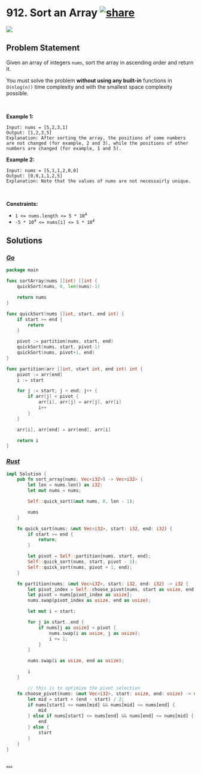 # 912. Sort an Array [![share]](https://leetcode.com/problems/sort-an-array/)

![][medium]

## Problem Statement

<p>Given an array of integers <code>nums</code>, sort the array in ascending order and return it.</p>
<p>You must solve the problem <strong>without using any built-in</strong> functions in <code>O(nlog(n))</code> time complexity and with the smallest space complexity possible.</p>
<p> </p>
<p><strong class="example">Example 1:</strong></p>

```
Input: nums = [5,2,3,1]
Output: [1,2,3,5]
Explanation: After sorting the array, the positions of some numbers are not changed (for example, 2 and 3), while the positions of other numbers are changed (for example, 1 and 5).
```

<p><strong class="example">Example 2:</strong></p>

```
Input: nums = [5,1,1,2,0,0]
Output: [0,0,1,1,2,5]
Explanation: Note that the values of nums are not necessairly unique.
```

<p> </p>
<p><strong>Constraints:</strong></p>
<ul>
<li><code>1 &lt;= nums.length &lt;= 5 * 10<sup>4</sup></code></li>
<li><code>-5 * 10<sup>4</sup> &lt;= nums[i] &lt;= 5 * 10<sup>4</sup></code></li>
</ul>

## Solutions

### [_Go_](sort_an_array.go)

```go [Go]
package main

func sortArray(nums []int) []int {
	quickSort(nums, 0, len(nums)-1)

	return nums
}

func quickSort(nums []int, start, end int) {
	if start >= end {
		return
	}

	pivot := partition(nums, start, end)
	quickSort(nums, start, pivot-1)
	quickSort(nums, pivot+1, end)
}

func partition(arr []int, start int, end int) int {
	pivot := arr[end]
	i := start

	for j := start; j < end; j++ {
		if arr[j] < pivot {
			arr[i], arr[j] = arr[j], arr[i]
			i++
		}
	}

	arr[i], arr[end] = arr[end], arr[i]

	return i
}

```

### [_Rust_](sort_an_array.rs)

```rs [Rust]
impl Solution {
    pub fn sort_array(nums: Vec<i32>) -> Vec<i32> {
        let len = nums.len() as i32;
        let mut nums = nums;

        Self::quick_sort(&mut nums, 0, len - 1);

        nums
    }

    fn quick_sort(nums: &mut Vec<i32>, start: i32, end: i32) {
        if start >= end {
            return;
        }

        let pivot = Self::partition(nums, start, end);
        Self::quick_sort(nums, start, pivot - 1);
        Self::quick_sort(nums, pivot + 1, end);
    }

    fn partition(nums: &mut Vec<i32>, start: i32, end: i32) -> i32 {
        let pivot_index = Self::choose_pivot(nums, start as usize, end as usize);
        let pivot = nums[pivot_index as usize];
        nums.swap(pivot_index as usize, end as usize);

        let mut i = start;

        for j in start..end {
            if nums[j as usize] < pivot {
                nums.swap(i as usize, j as usize);
                i += 1;
            }
        }

        nums.swap(i as usize, end as usize);

        i
    }

		// this is to optimize the pivot selection
    fn choose_pivot(nums: &mut Vec<i32>, start: usize, end: usize) -> usize {
        let mid = start + (end - start) / 2;
        if nums[start] <= nums[mid] && nums[mid] <= nums[end] {
            mid
        } else if nums[start] <= nums[end] && nums[end] <= nums[mid] {
            end
        } else {
            start
        }
    }
}

```

### [_..._]()

```

```

<!----------------------------------{ link }--------------------------------->

[share]: https://graph.org/file/3ea5234dda646b71c574a.png
[easy]: https://img.shields.io/badge/Difficulty-Easy-bright.svg
[medium]: https://img.shields.io/badge/Difficulty-Medium-yellow.svg
[hard]: https://img.shields.io/badge/Difficulty-Hard-red.svg
